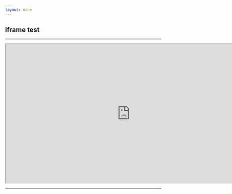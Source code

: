 ```yaml
---
layout: none
---
```

<html>

<head>
  <title>iframe test</title>
</head>

<body>
  <h2>iframe test</h2>
  <hr />
  <iframe
    src="https://qascale.versapay.com/send_money?api_token=jQcx4KASpCYruLPFEpXj&amount=22.14&message=Thank%20you&pref=cc&mode=simple&banner=off&email="
    style="width: 800px; height: 450px;">
  </iframe>
  <hr />
</body>

</html>
